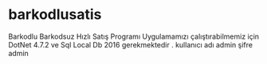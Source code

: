 # barkodlusatis
Barkodlu Barkodsuz Hızlı Satış Programı
Uygulamamızı çalıştırabilmemiz için DotNet 4.7.2 ve Sql Local Db 2016 gerekmektedir . 
kullanıcı adı admin
şifre admin

